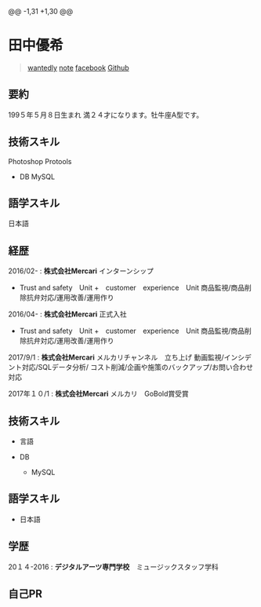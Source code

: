 @@ -1,31 +1,30 @@
# 田中優希


 > [wantedly](https://www.wantedly.com/users/49281110)
 > [note](https://note.mu/tanakosan0508)
 >[facebook](https://www.facebook.com/profile.php?id=100005865303362)
 >[Github](https://github.com/tanakosan0508)

## 要約
199５年５月８日生まれ
満２４才になります。牡牛座A型です。



## 技術スキル
Photoshop
Protools
     
+ DB
 MySQL

## 語学スキル

日本語


## 経歴

2016/02-
: **株式会社Mercari** 
インターンシップ
+ Trust and safety　Unit
+　customer　experience　Unit
商品監視/商品削除抗弁対応/運用改善/運用作り

 2016/04-
 : **株式会社Mercari** 
正式入社
+ Trust and safety　Unit
+　customer　experience　Unit
商品監視/商品削除抗弁対応/運用改善/運用作り

2017/9/1
 : **株式会社Mercari** 
メルカリチャンネル　立ち上げ
動画監視/インシデント対応/SQLデータ分析/
コスト削減/企画や施策のバックアップ/お問い合わせ対応

2017年１０/1
 : **株式会社Mercari** 
メルカリ　GoBold賞受賞


## 技術スキル

+ 言語
 
+ DB
    - MySQL

## 語学スキル

+ 日本語
   


## 学歴

20１４-2016
:   **デジタルアーツ専門学校**　ミュージックスタッフ学科 



## 自己PR


### 

### 


### 


